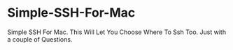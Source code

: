 # Simple-SSH-For-Mac
Simple SSH For Mac. This Will Let You Choose Where To Ssh Too. Just with a couple of Questions.
